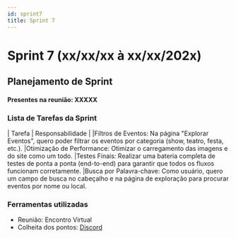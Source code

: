 ```yaml
---
id: sprint7
title: Sprint 7
---
```

# Sprint 7 (xx/xx/xx à xx/xx/202x)

## Planejamento de Sprint

#### Presentes na reunião: XXXXX

### Lista de Tarefas da Sprint

| Tarefa                                                                                       | Responsabilidade |
|Filtros de Eventos: Na página "Explorar Eventos", quero poder filtrar os eventos por categoria (show, teatro, festa, etc.).
|Otimização de Performance: Otimizar o carregamento das imagens e do site como um todo.
|Testes Finais: Realizar uma bateria completa de testes de ponta a ponta (end-to-end) para garantir que todos os fluxos funcionam corretamente. 
|Busca por Palavra-chave: Como usuário, quero um campo de busca no cabeçalho e na página de exploração para procurar eventos por nome ou local.                                                      

### Ferramentas utilizadas

- Reunião: Encontro Virtual
- Colheita dos pontos: [Discord](https://discord.com/)
